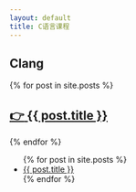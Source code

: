 ```yaml
---
layout: default
title: C语言课程
---
```



## Clang

{% for post in site.posts %}
    <h2><a href="{{ post.url }}"> :point_right: {{ post.title }}</a></h2>
{% endfor %}

<ul>
  {% for post in site.posts %}
    <li>
      <a href="{{ post.url }}">{{ post.title }}</a>
    </li>
  {% endfor %}
</ul>